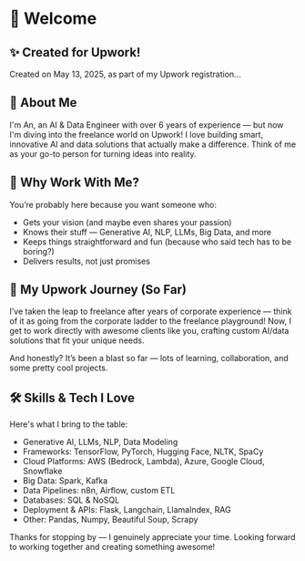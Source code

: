 #  👋 Welcome

## ✨ Created for Upwork!
 Created on May 13, 2025, as part of my Upwork registration...

## 🚀 About Me
I'm An, an AI & Data Engineer with over 6 years of experience — but now I'm diving into the freelance world on Upwork! I love building smart, innovative AI and data solutions that actually make a difference. Think of me as your go-to person for turning ideas into reality.

## 🎯 Why Work With Me?
You’re probably here because you want someone who:
- Gets your vision (and maybe even shares your passion)
- Knows their stuff — Generative AI, NLP, LLMs, Big Data, and more
- Keeps things straightforward and fun (because who said tech has to be boring?)
- Delivers results, not just promises

## 🌟 My Upwork Journey (So Far)
I’ve taken the leap to freelance after years of corporate experience — think of it as going from the corporate ladder to the freelance playground! Now, I get to work directly with awesome clients like you, crafting custom AI/data solutions that fit your unique needs.

And honestly? It’s been a blast so far — lots of learning, collaboration, and some pretty cool projects.

## 🛠️ Skills & Tech I Love
Here's what I bring to the table:

- Generative AI, LLMs, NLP, Data Modeling
- Frameworks: TensorFlow, PyTorch, Hugging Face, NLTK, SpaCy
- Cloud Platforms: AWS (Bedrock, Lambda), Azure, Google Cloud, Snowflake
- Big Data: Spark, Kafka
- Data Pipelines: n8n, Airflow, custom ETL
- Databases: SQL & NoSQL
- Deployment & APIs: Flask, Langchain, LlamaIndex, RAG
- Other: Pandas, Numpy, Beautiful Soup, Scrapy

Thanks for stopping by — I genuinely appreciate your time. Looking forward to working together and creating something awesome!





